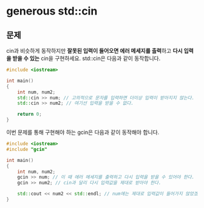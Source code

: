 # generous std::cin

## 문제
cin과 비슷하게 동작하지만 **잘못된 입력이 들어오면 에러 메세지를 출력**하고 **다시 입력을 받을 수 있는** cin을 구현하세요.
std::cin은 다음과 같이 동작합니다.
```c++
#include <iostream>

int main()
{
	int num, num2;
	std::cin >> num; // 고의적으로 문자를 입력하면 더이상 입력이 받아지지 않는다. 따로 에러메세지를 주지 않는다.
	std::cin >> num2; // 여기선 입력을 받을 수 없다.

	return 0;
}
```

이번 문제를 통해 구현해야 하는 gcin은 다음과 같이 동작해야 합니다.
```c++
#include <iostream>
#include "gcin"

int main()
{
	int num, num2;
	gcin >> num; // 이 때 에러 메세지를 출력하고 다시 입력을 받을 수 있어야 한다. 
	gcin >> num2; // cin과 달리 다시 입력값을 제대로 받아야 한다.

	std::cout << num2 << std::endl; // num에는 제대로 입력값이 들어가지 않았겠지만 num2는 잘 들어가 있어야 한다.
}
